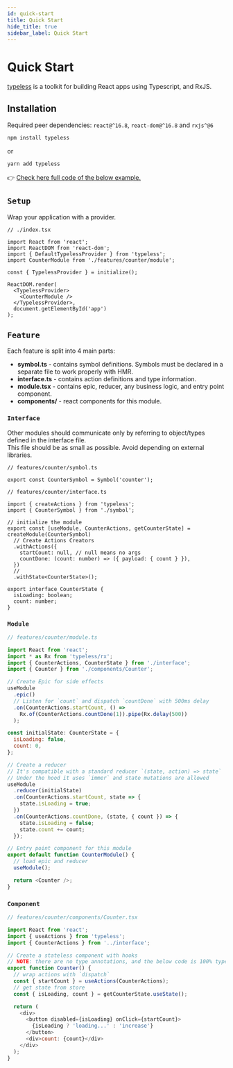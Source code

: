 ```yaml
---
id: quick-start
title: Quick Start
hide_title: true
sidebar_label: Quick Start
---
```


# Quick Start
[typeless](https://github.com/typeless-js/typeless) is a toolkit for building React apps using Typescript, and RxJS.


## Installation

Required peer dependencies: `react@^16.8`, `react-dom@^16.8` and `rxjs^@6`

```bash
npm install typeless
```

or

```bash
yarn add typeless
```

👉 [Check here full code of the below example.](https://codesandbox.io/s/x3qwol55xq)


## `Setup`
Wrap your application with a provider.

```tsx
// ./index.tsx

import React from 'react';
import ReactDOM from 'react-dom';
import { DefaultTypelessProvider } from 'typeless';
import CounterModule from './features/counter/module';

const { TypelessProvider } = initialize();

ReactDOM.render(
  <TypelessProvider>
    <CounterModule />
  </TypelessProvider>,
  document.getElementById('app')
);
```

## `Feature`
Each feature is split into 4 main parts:
- **symbol.ts** - contains symbol definitions. Symbols must be declared in a separate file to work properly with HMR.
- **interface.ts** - contains action definitions and type information.
- **module.tsx** - contains epic, reducer, any business logic, and entry point component.
- **components/** - react components for this module.

### `Interface`
Other modules should communicate only by referring to object/types defined in the interface file.  
This file should be as small as possible. Avoid depending on external libraries.  

```tsx
// features/counter/symbol.ts

export const CounterSymbol = Symbol('counter');
```

```tsx
// features/counter/interface.ts

import { createActions } from 'typeless';
import { CounterSymbol } from './symbol';

// initialize the module
export const [useModule, CounterActions, getCounterState] = createModule(CounterSymbol)
  // Create Actions Creators
  .withActions({
    startCount: null, // null means no args
    countDone: (count: number) => ({ payload: { count } }),
  })
  //
  .withState<CounterState>();

export interface CounterState {
  isLoading: boolean;
  count: number;
}
```

### `Module`

```js
// features/counter/module.ts

import React from 'react';
import * as Rx from 'typeless/rx';
import { CounterActions, CounterState } from './interface';
import { Counter } from './components/Counter';

// Create Epic for side effects
useModule
  .epic()
  // Listen for `count` and dispatch `countDone` with 500ms delay
  .on(CounterActions.startCount, () =>
    Rx.of(CounterActions.countDone(1)).pipe(Rx.delay(500))
  );

const initialState: CounterState = {
  isLoading: false,
  count: 0,
};

// Create a reducer
// It's compatible with a standard reducer `(state, action) => state`
// Under the hood it uses `immer` and state mutations are allowed
useModule
  .reducer(initialState)
  .on(CounterActions.startCount, state => {
    state.isLoading = true;
  })
  .on(CounterActions.countDone, (state, { count }) => {
    state.isLoading = false;
    state.count += count;
  });

// Entry point component for this module
export default function CounterModule() {
  // load epic and reducer
  useModule();

  return <Counter />;
}
```

### `Component`

```js
// features/counter/components/Counter.tsx

import React from 'react';
import { useActions } from 'typeless';
import { CounterActions } from '../interface';

// Create a stateless component with hooks
// NOTE: there are no type annotations, and the below code is 100% type-safe!
export function Counter() {
  // wrap actions with `dispatch`
  const { startCount } = useActions(CounterActions);
  // get state from store
  const { isLoading, count } = getCounterState.useState();

  return (
    <div>
      <button disabled={isLoading} onClick={startCount}>
        {isLoading ? 'loading...' : 'increase'}
      </button>
      <div>count: {count}</div>
    </div>
  );
}
```